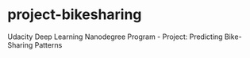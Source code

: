 # project-bikesharing
Udacity Deep Learning Nanodegree Program - Project: Predicting Bike-Sharing Patterns
